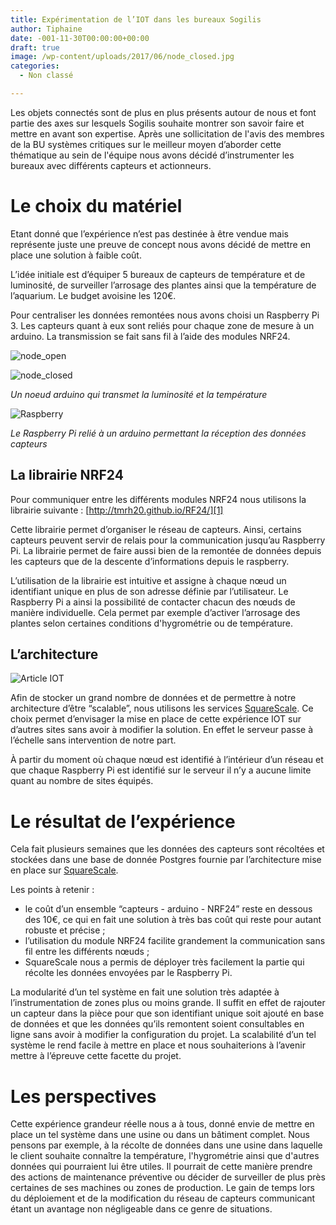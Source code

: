 ```yaml
---
title: Expérimentation de l’IOT dans les bureaux Sogilis
author: Tiphaine
date: -001-11-30T00:00:00+00:00
draft: true
image: /wp-content/uploads/2017/06/node_closed.jpg
categories:
  - Non classé

---
```

Les objets connectés sont de plus en plus présents autour de nous et font partie des axes sur lesquels Sogilis souhaite montrer son savoir faire et mettre en avant son expertise. Après une sollicitation de l'avis des membres de la BU systèmes critiques sur le meilleur moyen d’aborder cette thématique au sein de l'équipe nous avons décidé d’instrumenter les bureaux avec différents capteurs et actionneurs.

# Le choix du matériel

Etant donné que l’expérience n’est pas destinée à être vendue mais représente juste une preuve de concept nous avons décidé de mettre en place une solution à faible coût.
  
L’idée initiale est d’équiper 5 bureaux de capteurs de température et de luminosité, de surveiller l’arrosage des plantes ainsi que la température de l’aquarium. Le budget avoisine les 120€.
  
Pour centraliser les données remontées nous avons choisi un Raspberry Pi 3. Les capteurs quant à eux sont reliés pour chaque zone de mesure à un arduino. La transmission se fait sans fil à l’aide des modules NRF24.

![node_open](/img/2017/06/node_open-217x300.jpg)
  
![node_closed](/img/2017/06/node_closed-300x200.jpg)

_Un noeud arduino qui transmet la luminosité et la température_

![Raspberry](/img/2017/06/Raspberry-300x159.jpg)

_Le Raspberry Pi relié à un arduino permettant la réception des données capteurs_

## La librairie NRF24

Pour communiquer entre les différents modules NRF24 nous utilisons la librairie suivante : [http://tmrh20.github.io/RF24/][1] 
  
Cette librairie permet d’organiser le réseau de capteurs. Ainsi, certains capteurs peuvent servir de relais pour la communication jusqu’au Raspberry Pi. La librairie permet de faire aussi bien de la remontée de données depuis les capteurs que de la descente d’informations depuis le raspberry.
  
L’utilisation de la librairie est intuitive et assigne à chaque nœud un identifiant unique en plus de son adresse définie par l’utilisateur. Le Raspberry Pi a ainsi la possibilité de contacter chacun des nœuds de manière individuelle. Cela permet par exemple d’activer l’arrosage des plantes selon certaines conditions d'hygrométrie ou de température.

## L’architecture

![Article IOT](/img/2017/06/Article-IOT-1024x768.png)

Afin de stocker un grand nombre de données et de permettre à notre architecture d’être “scalable”, nous utilisons les services [SquareScale](http://www.squarescale.com). Ce choix permet d’envisager la mise en place de cette expérience IOT sur d’autres sites sans avoir à modifier la solution. En effet le serveur passe à l’échelle sans intervention de notre part.

À partir du moment où chaque nœud est identifié à l’intérieur d’un réseau et que chaque Raspberry Pi est identifié sur le serveur il n’y a aucune limite quant au nombre de sites équipés.

# Le résultat de l’expérience

Cela fait plusieurs semaines que les données des capteurs sont récoltées et stockées dans une base de donnée Postgres fournie par l’architecture mise en place sur [SquareScale](http://www.squarescale.com).

Les points à retenir :

- le coût d’un ensemble “capteurs - arduino - NRF24” reste en dessous des 10€, ce qui en fait une solution à très bas coût qui reste pour autant robuste et précise ;
- l’utilisation du module NRF24 facilite grandement la communication sans fil entre les différents nœuds ;
- SquareScale nous a permis de déployer très facilement la partie qui récolte les données envoyées par le Raspberry Pi.

La modularité d’un tel système en fait une solution très adaptée à l’instrumentation de zones plus ou moins grande. Il suffit en effet de rajouter un capteur dans la pièce pour que son identifiant unique soit ajouté en base de données et que les données qu’ils remontent soient consultables en ligne sans avoir à modifier la configuration du projet. La scalabilité d’un tel système le rend facile à mettre en place et nous souhaiterions à l’avenir mettre à l’épreuve cette facette du projet.

# Les perspectives

Cette expérience grandeur réelle nous a à tous, donné envie de mettre en place un tel système dans une usine ou dans un bâtiment complet. Nous pensons par exemple, à la récolte de données dans une usine dans laquelle le client souhaite connaître la température, l'hygrométrie ainsi que d'autres données qui pourraient lui être utiles. Il pourrait de cette manière prendre des actions de maintenance préventive ou décider de surveiller de plus près certaines de ses machines ou zones de production. Le gain de temps lors du déploiement et de la modification du réseau de capteurs communicant étant un avantage non négligeable dans ce genre de situations.

[1]: http://tmrh20.github.io/RF24/
